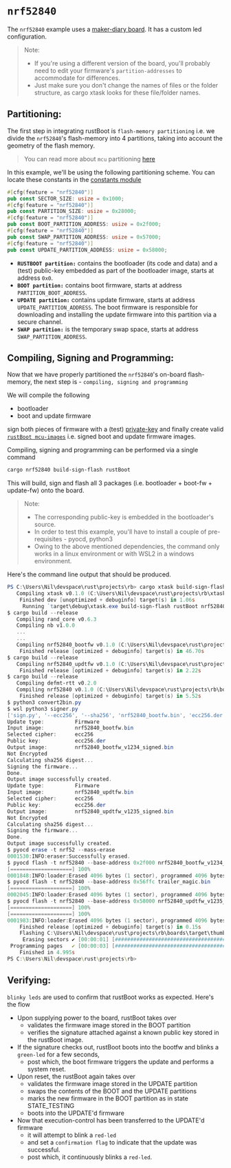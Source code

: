 # `nrf52840`

The `nrf52840` example uses a [maker-diary board](https://wiki.makerdiary.com/nrf52840-mdk/). It has a custom led configuration. 

> Note:
> - If you're using a different version of the board, you'll probably need to edit your firmware's `partition-addresses` to accommodate for differences. 
> - Just make sure you don't change the names of files or the folder structure, as cargo xtask looks for these file/folder names.

## Partitioning:

The first step in integrating rustBoot is `flash-memory partitioning` i.e. we divide the `nrf52840`'s flash-memory into 4 partitions, taking into account the geometry of the flash memory. 

> You can read more about `mcu` partitioning [here](../arch/partitions.md#micro-controller-partitions)

In this example, we'll be using the following partitioning scheme. You can locate these constants in the [constants module](https://github.com/nihalpasham/rustBoot/blob/main/rustBoot/src/constants.rs)

```rust
#[cfg(feature = "nrf52840")]
pub const SECTOR_SIZE: usize = 0x1000;
#[cfg(feature = "nrf52840")]
pub const PARTITION_SIZE: usize = 0x28000;
#[cfg(feature = "nrf52840")]
pub const BOOT_PARTITION_ADDRESS: usize = 0x2f000;
#[cfg(feature = "nrf52840")]
pub const SWAP_PARTITION_ADDRESS: usize = 0x57000;
#[cfg(feature = "nrf52840")]
pub const UPDATE_PARTITION_ADDRESS: usize = 0x58000;
```
- **`RUSTBOOT partition:`** contains the bootloader (its code and data) and a (test) public-key embedded as part of the bootloader image, starts at address `0x0`.
- **`BOOT partition:`** contains boot firmware, starts at address `PARTITION_BOOT_ADDRESS`.
- **`UPDATE partition:`** contains update firmware, starts at address `UPDATE_PARTITION_ADDRESS`. The boot firmware is responsible for downloading and installing the update firmware into this partition via a secure channel.
- **`SWAP partition:`** is the temporary swap space, starts at address `SWAP_PARTITION_ADDRESS`. 

## Compiling, Signing and Programming: 

Now that we have properly partitioned the `nrf52840`'s on-board flash-memory, the next step is - `compiling, signing and programming ` 

We will compile the following 
- bootloader 
- boot and update firmware

sign both pieces of firmware with a (test) [private-key](https://github.com/nihalpasham/rustBoot/tree/main/boards/rbSigner/keygen) and finally create valid [`rustBoot mcu-images`](../arch/images.md#mcu-image-format) i.e. signed boot and update firmware images.

Compiling, signing and programming can be performed via a single command

```powershell
cargo nrf52840 build-sign-flash rustBoot
```
This will build, sign and flash all 3 packages (i.e. bootloader + boot-fw + update-fw) onto the board.

> Note: 
> - The corresponding public-key is embedded in the bootloader's source.
> - In order to test this example, you'll have to install a couple of pre-requisites - pyocd, python3 
> - Owing to the above mentioned dependencies, the command only works in a linux environment or with WSL2 in a windows environment. 

Here's the command line output that should be produced.

```powershell
PS C:\Users\Nil\devspace\rust\projects\rb> cargo xtask build-sign-flash rustBoot nrf52840
   Compiling xtask v0.1.0 (C:\Users\Nil\devspace\rust\projects\rb\xtask)
    Finished dev [unoptimized + debuginfo] target(s) in 1.06s
     Running `target\debug\xtask.exe build-sign-flash rustBoot nrf52840`
$ cargo build --release
   Compiling rand_core v0.6.3
   Compiling nb v1.0.0
   ...
   ...
   Compiling nrf52840_bootfw v0.1.0 (C:\Users\Nil\devspace\rust\projects\rb\boards\test_firmware\nrf52840\boot_fw_blinky_blue)
    Finished release [optimized + debuginfo] target(s) in 46.70s
$ cargo build --release
   Compiling nrf52840_updtfw v0.1.0 (C:\Users\Nil\devspace\rust\projects\rb\boards\test_firmware\nrf52840\updt_fw_blinky_red)
    Finished release [optimized + debuginfo] target(s) in 2.22s
$ cargo build --release
   Compiling defmt-rtt v0.2.0
   Compiling nrf52840 v0.1.0 (C:\Users\Nil\devspace\rust\projects\rb\boards\test_impls\nrf52840)
    Finished release [optimized + debuginfo] target(s) in 5.52s
$ python3 convert2bin.py
$ wsl python3 signer.py
['sign.py', '--ecc256', '--sha256', 'nrf52840_bootfw.bin', 'ecc256.der', '1234']
Update type:          Firmware
Input image:          nrf52840_bootfw.bin
Selected cipher:      ecc256
Public key:           ecc256.der
Output image:         nrf52840_bootfw_v1234_signed.bin
Not Encrypted
Calculating sha256 digest...
Signing the firmware...
Done.
Output image successfully created.
Update type:          Firmware
Input image:          nrf52840_updtfw.bin
Selected cipher:      ecc256
Public key:           ecc256.der
Output image:         nrf52840_updtfw_v1235_signed.bin
Not Encrypted
Calculating sha256 digest...
Signing the firmware...
Done.
Output image successfully created.
$ pyocd erase -t nrf52 --mass-erase
0001530:INFO:eraser:Successfully erased.
$ pyocd flash -t nrf52840 --base-address 0x2f000 nrf52840_bootfw_v1234_signed.bin
[====================] 100%
0001848:INFO:loader:Erased 4096 bytes (1 sector), programmed 4096 bytes (1 page), skipped 0 bytes (0 pages) at 4.84 kB/s
$ pyocd flash -t nrf52840 --base-address 0x56ffc trailer_magic.bin
[====================] 100%
0002045:INFO:loader:Erased 4096 bytes (1 sector), programmed 4096 bytes (1 page), skipped 0 bytes (0 pages) at 4.23 kB/s
$ pyocd flash -t nrf52840 --base-address 0x58000 nrf52840_updtfw_v1235_signed.bin
[====================] 100%
[====================] 100%
0001983:INFO:loader:Erased 4096 bytes (1 sector), programmed 4096 bytes (1 page), skipped 0 bytes (0 pages) at 4.22 kB/s
    Finished release [optimized + debuginfo] target(s) in 0.15s
    Flashing C:\Users\Nil\devspace\rust\projects\rb\boards\target\thumbv7em-none-eabihf\release\nrf52840
     Erasing sectors ✔ [00:00:01] [############################################################################] 44.00KiB/44.00KiB @ 24.39KiB/s (eta 0s )
 Programming pages   ✔ [00:00:03] [############################################################################] 44.00KiB/44.00KiB @  5.43KiB/s (eta 0s )
    Finished in 4.995s
PS C:\Users\Nil\devspace\rust\projects\rb>
```
## Verifying:

`blinky leds` are used to confirm that rustBoot works as expected. Here's the flow

- Upon supplying power to the board, rustBoot takes over 
    - validates the firmware image stored in the BOOT partition
    - verifies the signature attached against a known public key stored in the rustBoot image.
- If the signature checks out, rustBoot boots into the bootfw and blinks a `green-led` for a few seconds, 
    - post which, the boot firmware triggers the update and performs a system reset. 
- Upon reset, the rustBoot again takes over 
    - validates the firmware image stored in the UPDATE partition 
    - swaps the contents of the BOOT and the UPDATE partitions
    - marks the new firmware in the BOOT partition as in state STATE_TESTING
    - boots into the UPDATE'd firmware 
- Now that execution-control has been transferred to the UPDATE'd firmware
    - it will attempt to blink a `red-led` 
    - and set a `confirmation flag` to indicate that the update was successful.
    - post which, it continuously blinks a `red-led`.
